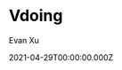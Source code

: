 ---
title: Vdoing
github: https://github.com/xugaoyi/vuepress-theme-vdoing
demo: https://doc.xugaoyi.com/
license: MIT
author: Evan Xu
author_link: ''
author_twitter: ''
author_github: xugaoyi
date: 2021-04-29T00:00:00.000Z
ssg:
  - Vuepress
cms:
  - No cms
css:
archetype:
  - Blog
services: null
hosting:
  - Netlify
  - Vercel
description: A simple and efficient VuePress knowledge management & blog theme.
stale: false
disabled: false
disabled_reason: null
draft: false
---